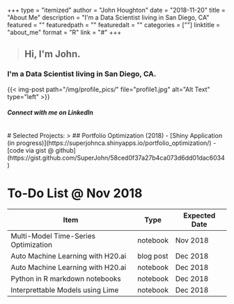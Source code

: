 

+++
type = "itemized"
author = "John Houghton"
date = "2018-11-20"
title = "About Me"
description = "I'm a Data Scientist living in San Diego, CA"
featured = ""
featuredpath = ""
featuredalt = ""
categories = [""]
linktitle = "about_me"
format = "R"
link = "#"
+++
> ## Hi, I'm John. 
### I'm a Data Scientist living in San Diego, CA.

{{< img-post path="/img/profile_pics/" file="profile1.jpg" alt="Alt Text" type="left" >}}
#### *Connect with me on LinkedIn*
<script src="//platform.linkedin.com/in.js" type="text/javascript"></script>
<script type="IN/MemberProfile" data-id="http://www.linkedin.com/in/johnkirkhoughton" data-format="inline" data-related="false"></script>

<br>
# Selected Projects: 
> ## Portfolio Optimization (2018)  
 - [Shiny Application (in progress)](https://superjohnca.shinyapps.io/portfolio_optimization/)  
 - [code via gist @ github](https://gist.github.com/SuperJohn/58ced0f37a27b4ca073d6dd01dac6034)


# To-Do List @ Nov 2018
Item | Type | Expected Date
---- | ---- | -------------
Multi-Model Time-Series Optimization | notebook | Nov 2018
Auto Machine Learning with H20.ai | blog post | Dec 2018
Auto Machine Learning with H20.ai | notebook | Dec 2018
Python in R markdown notebooks | notebook | Dec 2018
Interprettable Models using Lime | notebook | Dec 2018